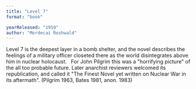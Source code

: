 ```yaml
---
title: "Level 7"
format: "book"

yearReleased: "1959"
author: "Mordecai Roshwald"
---
```

Level 7 is the deepest layer  in a bomb shelter, and the novel describes the feelings of a military officer  closeted there as the world disintegrates above him in nuclear holocaust.
 
For John Pilgrim  this was a "horrifying  picture" of the all too probable future. Later anarchist reviewers welcomed its  republication, and called it "The Finest Novel yet written on Nuclear War in its  aftermath". (Pilgrim 1963, Bates 1981, anon. 1983)
 